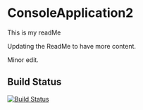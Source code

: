 # ConsoleApplication2
This is my readMe

Updating the ReadMe to have more content.

Minor edit.

## Build Status
[![Build Status](https://travis-ci.org/mmitrik/ConsoleApplication2.svg?branch=master)](https://travis-ci.org/mmitrik/ConsoleApplication2)
